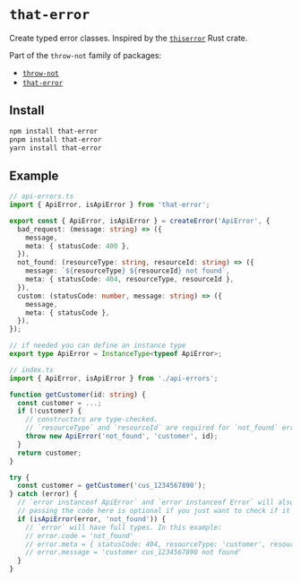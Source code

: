 # `that-error`

Create typed error classes. Inspired by the [`thiserror`](https://crates.io/crates/thiserror) Rust crate.

Part of the `throw-not` family of packages:

- [`throw-not`](https://npmjs.com/package/throw-not)
- [`that-error`](https://npmjs.com/package/that-error)

## Install

```sh
npm install that-error
pnpm install that-error
yarn install that-error
```

## Example

```ts
// api-errors.ts
import { ApiError, isApiError } from 'that-error';

export const { ApiError, isApiError } = createError('ApiError', {
  bad_request: (message: string) => ({
    message,
    meta: { statusCode: 400 },
  }),
  not_found: (resourceType: string, resourceId: string) => ({
    message: `${resourceType} ${resourceId} not found`,
    meta: { statusCode: 404, resourceType, resourceId },
  }),
  custom: (statusCode: number, message: string) => ({
    message,
    meta: { statusCode },
  }),
});

// if needed you can define an instance type
export type ApiError = InstanceType<typeof ApiError>;
```

```ts
// index.ts
import { ApiError, isApiError } from './api-errors';

function getCustomer(id: string) {
  const customer = ...;
  if (!customer) {
    // constructors are type-checked.
    // `resourceType` and `resourceId` are required for `not_found` errors
    throw new ApiError('not_found', 'customer', id);
  }
  return customer;
}

try {
  const customer = getCustomer('cus_1234567890');
} catch (error) {
  // `error instanceof ApiError` and `error instanceof Error` will also be true
  // passing the code here is optional if you just want to check if it is an `ApiError`
  if (isApiError(error, 'not_found')) {
    // `error` will have full types. In this example:
    // error.code = 'not_found'
    // error.meta = { statusCode: 404, resourceType: 'customer', resourceId: 'cus_1234567890' }
    // error.message = 'customer cus_1234567890 not found'
  }
}
```
